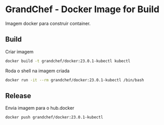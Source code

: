 # GrandChef - Docker Image for Build
Imagem docker para construir container.

## Build

Criar imagem
```sh
docker build -t grandchef/docker:23.0.1-kubectl kubectl
```

Roda o shell na imagem criada
```sh
docker run -it --rm grandchef/docker:23.0.1-kubectl /bin/bash
```

## Release

Envia imagem para o hub.docker
```sh
docker push grandchef/docker:23.0.1-kubectl
```
